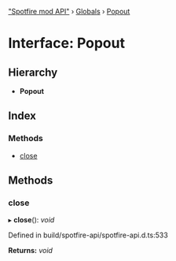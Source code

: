 ["Spotfire mod API"](../README.md) › [Globals](../globals.md) › [Popout](popout.md)

# Interface: Popout

## Hierarchy

* **Popout**

## Index

### Methods

* [close](popout.md#close)

## Methods

###  close

▸ **close**(): *void*

Defined in build/spotfire-api/spotfire-api.d.ts:533

**Returns:** *void*
